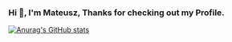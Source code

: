 ### Hi 👋, I'm Mateusz, Thanks for checking out my Profile.

[![Anurag's GitHub stats](https://github-readme-stats.vercel.app/api?username=MateuszKomasara)](https://github.com/anuraghazra/github-readme-stats)
<!--
**MateuszKomasara/MateuszKomasara** is a ✨ _special_ ✨ repository because its `README.md` (this file) appears on your GitHub profile.

Here are some ideas to get you started:

- 🔭 I’m currently working on ...
- 🌱 I’m currently learning ...
- 👯 I’m looking to collaborate on ...
- 🤔 I’m looking for help with ...
- 💬 Ask me about ...
- 📫 How to reach me: ...
- 😄 Pronouns: ...
- ⚡ Fun fact: ...
-->
